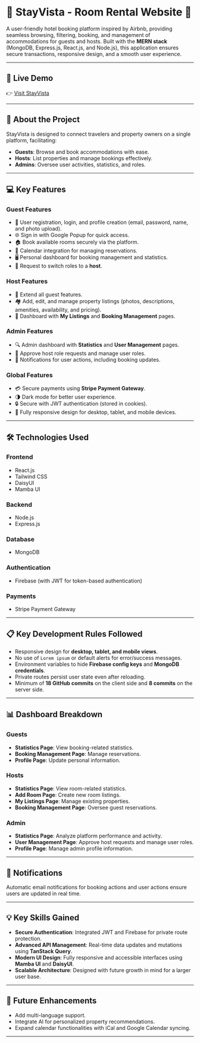 # 🌟 **StayVista - Room Rental Website** 🌟  

A user-friendly hotel booking platform inspired by Airbnb, providing seamless browsing, filtering, booking, and management of accommodations for guests and hosts. Built with the **MERN stack** (MongoDB, Express.js, React.js, and Node.js), this application ensures secure transactions, responsive design, and a smooth user experience.  

---

## 🚀 **Live Demo**  
👉 [Visit StayVista](https://stayvista-2140c.web.app)  

---

## 📖 **About the Project**  

StayVista is designed to connect travelers and property owners on a single platform, facilitating:  
- **Guests**: Browse and book accommodations with ease.  
- **Hosts**: List properties and manage bookings effectively.  
- **Admins**: Oversee user activities, statistics, and roles.  

---

## 💻 **Key Features**  

### **Guest Features**  
- 🔐 User registration, login, and profile creation (email, password, name, and photo upload).  
- 🌐 Sign in with Google Popup for quick access.  
- 🏠 Book available rooms securely via the platform.  
- 📅 Calendar integration for managing reservations.  
- 🖥️ Personal dashboard for booking management and statistics.  
- 🙋 Request to switch roles to a **host**.  

### **Host Features**  
- 🎉 Extend all guest features.  
- 🏘️ Add, edit, and manage property listings (photos, descriptions, amenities, availability, and pricing).  
- 📑 Dashboard with **My Listings** and **Booking Management** pages.  

### **Admin Features**  
- 🔍 Admin dashboard with **Statistics** and **User Management** pages.  
- 🔄 Approve host role requests and manage user roles.  
- 📧 Notifications for user actions, including booking updates.  

### **Global Features**  
- 💳 Secure payments using **Stripe Payment Gateway**.  
- 🌗 Dark mode for better user experience.  
- 🔒 Secure with JWT authentication (stored in cookies).  
- 📱 Fully responsive design for desktop, tablet, and mobile devices.  

---

## 🛠️ **Technologies Used**  

### **Frontend**  
- React.js  
- Tailwind CSS  
- DaisyUI  
- Mamba UI  

### **Backend**  
- Node.js  
- Express.js  

### **Database**  
- MongoDB  

### **Authentication**  
- Firebase (with JWT for token-based authentication)  

### **Payments**  
- Stripe Payment Gateway  

---

## 📋 **Key Development Rules Followed**  
- Responsive design for **desktop, tablet, and mobile views**.  
- No use of `Lorem ipsum` or default alerts for error/success messages.  
- Environment variables to hide **Firebase config keys** and **MongoDB credentials**.  
- Private routes persist user state even after reloading.  
- Minimum of **18 GitHub commits** on the client side and **8 commits** on the server side.  

---

## 📊 **Dashboard Breakdown**  

### **Guests**  
- **Statistics Page**: View booking-related statistics.  
- **Booking Management Page**: Manage reservations.  
- **Profile Page**: Update personal information.  

### **Hosts**  
- **Statistics Page**: View room-related statistics.  
- **Add Room Page**: Create new room listings.  
- **My Listings Page**: Manage existing properties.  
- **Booking Management Page**: Oversee guest reservations.  

### **Admin**  
- **Statistics Page**: Analyze platform performance and activity.  
- **User Management Page**: Approve host requests and manage user roles.  
- **Profile Page**: Manage admin profile information.  

---

## 📧 **Notifications**  
Automatic email notifications for booking actions and user actions ensure users are updated in real time.  

---

## 💡 **Key Skills Gained**  
- **Secure Authentication**: Integrated JWT and Firebase for private route protection.  
- **Advanced API Management**: Real-time data updates and mutations using **TanStack Query**.  
- **Modern UI Design**: Fully responsive and accessible interfaces using **Mamba UI** and **DaisyUI**.  
- **Scalable Architecture**: Designed with future growth in mind for a larger user base.  

---

## 📌 **Future Enhancements**  
- Add multi-language support.  
- Integrate AI for personalized property recommendations.  
- Expand calendar functionalities with iCal and Google Calendar syncing.  

---






